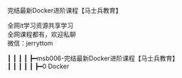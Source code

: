 完结最新Docker进阶课程【马士兵教育】

全网it学习资源共享学习<br>全网课程都有，欢迎私聊<br>微信：jerryttom<br>

┃ ┃ ┃ ┃ ┣━msb006-完结最新Docker进阶课程【马士兵教育】<br> ┃ ┃ ┃ ┃ ┃ ┣━0 Docker